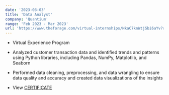 ```yaml
---
date: '2023-03-03'
title: 'Data Analyst'
company: 'Quantium'
range: 'Feb 2023 - Mar 2023'
url: 'https://www.theforage.com/virtual-internships/NkaC7knWtjSbi6aYv?ref=WF4DmYpnFQsWJTmD7'
---
```

- Virtual Experience Program

- Analyzed customer transaction data and identified trends and patterns using Python libraries, including Pandas, NumPy, Matplotlib, and Seaborn
- Performed data cleaning, preprocessing, and data wrangling to ensure data quality and accuracy and created data visualizations of the insights
- View [CERTIFICATE](https://drive.google.com/file/d/1quub4cTe6zV8tk-1XWn223R7cgczxYdk/view)